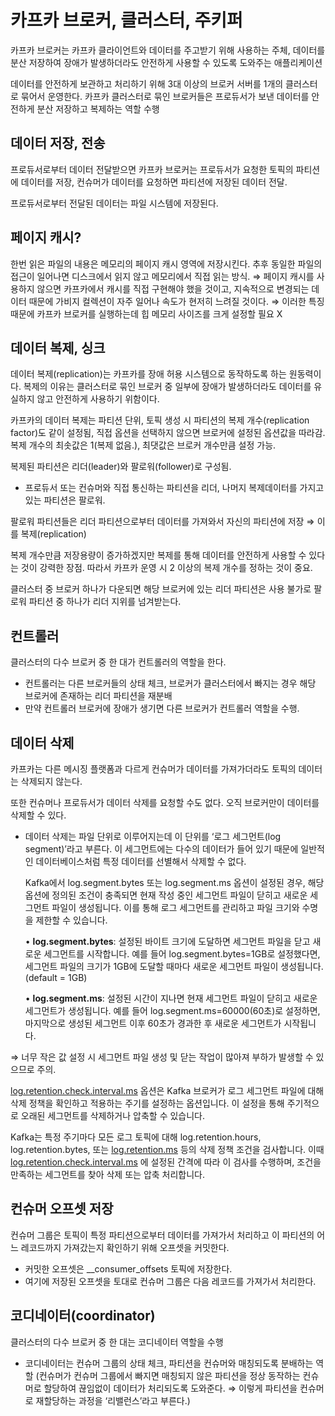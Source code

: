# 카프카 브로커, 클러스터, 주키퍼

카프카 브로커는 카프카 클라이언트와 데이터를 주고받기 위해 사용하는 주체, 데이터를 분산 저장하여 장애가 발생하더라도 안전하게 사용할 수 있도록 도와주는 애플리케이션

데이터를 안전하게 보관하고 처리하기 위해 3대 이상의 브로커 서버를 1개의 클러스터로 묶어서 운영한다. 카프카 클러스터로 묶인 브로커들은 프로듀서가 보낸 데이터를 안전하게 분산 저장하고 복제하는 역할 수행

## 데이터 저장, 전송

프로듀서로부터 데이터 전달받으면  카프카 브로커는 프로듀서가 요청한 토픽의 파티션에 데이터를 저장, 컨슈머가 데이터를 요청하면 파티션에 저장된 데이터 전달.

프로듀서로부터 전달된 데이터는 파일 시스템에 저장된다. 

## 페이지 캐시?

한번 읽은 파일의 내용은 메모리의 페이지 캐시 영역에 저장시킨다. 추후 동일한 파일의 접근이 일어나면 디스크에서 읽지 않고 메모리에서 직접 읽는 방식.  ⇒ 페이지 캐시를 사용하지 않으면 카프카에서 캐시를 직접 구현해야 했을 것이고, 지속적으로 변경되는 데이터 때문에 가비지 컬렉션이 자주 일어나 속도가 현저히 느려질 것이다. ⇒ 이러한 특징 때문에 카프카 브로커를 실행하는데 힙 메모리 사이즈를 크게 설정할 필요 X

## 데이터 복제, 싱크

데이터 복제(replication)는 카프카를 장애 허용 시스템으로 동작하도록 하는 원동력이다. 복제의 이유는 클러스터로 묶인 브로커 중 일부에 장애가 발생하더라도 데이터를 유실하지 않고 안전하게 사용하기 위함이다. 

카프카의 데이터 복제는 파티션 단위, 토픽 생성 시 파티션의 복제 개수(replication factor)도 같이 설정됨, 직접 옵션을 선택하지 않으면 브로커에 설정된 옵션값을 따라감. 복제 개수의 최솟값은 1(복제 없음.), 최댓값은 브로커 개수만큼 설정 가능.

복제된 파티션은 리더(leader)와 팔로워(follower)로 구성됨.

- 프로듀서 또는 컨슈머와 직접 통신하는 파티션을 리더, 나머지 복제데이터를 가지고 있는 파티션은 팔로워.

팔로워 파티션들은 리더 파티션으로부터 데이터를 가져와서 자신의 파티션에 저장 ⇒ 이를 복제(replication)

복제 개수만큼 저장용량이 증가하겠지만 복제를 통해 데이터를 안전하게 사용할 수 있다는 것이 강력한 장점. 따라서 카프카 운영 시 2 이상의 복제 개수를 정하는 것이 중요.

클러스터 중 브로커 하나가 다운되면 해당 브로커에 있는 리더 파티션은 사용 불가로 팔로워 파티션 중 하나가 리더 지위를 넘겨받는다. 

## 컨트롤러

클러스터의 다수 브로커 중 한 대가 컨트롤러의 역할을 한다. 

- 컨트롤러는 다른 브로커들의 상태 체크, 브로커가 클러스터에서 빠지는 경우 해당 브로커에 존재하는 리더 파티션을 재분배
- 만약 컨트롤러 브로커에 장애가 생기면 다른 브로커가 컨트롤러 역할을 수행.

## 데이터 삭제

카프카는 다른 메시징 플랫폼과 다르게 컨슈머가 데이터를 가져가더라도 토픽의 데이터는 삭제되지 않는다. 

또한 컨슈머나 프로듀서가 데이터 삭제를 요청할 수도 없다. 오직 브로커만이 데이터를 삭제할 수 있다. 

- 데이터 삭제는 파일 단위로 이루어지는데 이 단위를 ‘로그 세그먼트(log segment)’라고 부른다. 이 세그먼트에는 다수의 데이터가 들어 있기 때문에 일반적인 데이터베이스처럼 특정 데이터를 선별해서 삭제할 수 없다.
    
    Kafka에서 log.segment.bytes 또는 log.segment.ms 옵션이 설정된 경우, 해당 옵션에 정의된 조건이 충족되면 현재 작성 중인 세그먼트 파일이 닫히고 새로운 세그먼트 파일이 생성됩니다. 이를 통해 로그 세그먼트를 관리하고 파일 크기와 수명을 제한할 수 있습니다.
    
    •	**log.segment.bytes**: 설정된 바이트 크기에 도달하면 세그먼트 파일을 닫고 새로운 세그먼트를 시작합니다. 예를 들어 log.segment.bytes=1GB로 설정했다면, 세그먼트 파일의 크기가 1GB에 도달할 때마다 새로운 세그먼트 파일이 생성됩니다. (default = 1GB)
    
    •	**log.segment.ms**: 설정된 시간이 지나면 현재 세그먼트 파일이 닫히고 새로운 세그먼트가 생성됩니다. 예를 들어 log.segment.ms=60000(60초)로 설정하면, 마지막으로 생성된 세그먼트 이후 60초가 경과한 후 새로운 세그먼트가 시작됩니다.
    

⇒ 너무 작은 값 설정 시 세그먼트 파일 생성 및 닫는 작업이 많아져 부하가 발생할 수 있으므로 주의.

[log.retention.check.interval.ms](http://log.retention.check.interval.ms/) 옵션은 Kafka 브로커가 로그 세그먼트 파일에 대해 삭제 정책을 확인하고 적용하는 주기를 설정하는 옵션입니다. 이 설정을 통해 주기적으로 오래된 세그먼트를 삭제하거나 압축할 수 있습니다.

Kafka는 특정 주기마다 모든 로그 토픽에 대해 log.retention.hours, log.retention.bytes, 또는 [log.retention.ms](http://log.retention.ms/) 등의 삭제 정책 조건을 검사합니다. 이때 [log.retention.check.interval.ms](http://log.retention.check.interval.ms/) 에 설정된 간격에 따라 이 검사를 수행하며, 조건을 만족하는 세그먼트를 찾아 삭제 또는 압축 처리합니다.

## 컨슈머 오프셋 저장

컨슈머 그룹은 토픽이 특정 파티션으로부터 데이터를 가져가서 처리하고 이 파티션의 어느 레코드까지 가져갔는지 확인하기 위해 오프셋을 커밋한다. 

- 커밋한 오프셋은 __consumer_offsets 토픽에 저장한다.
- 여기에 저장된 오프셋을 토대로 컨슈머 그룹은 다음 레코드를 가져가서 처리한다.

## 코디네이터(coordinator)

클러스터의 다수 브로커 중 한 대는 코디네이터 역할을 수행

- 코디네이터는 컨슈머 그룹의 상태 체크, 파티션을 컨슈머와 매칭되도록 분배하는 역할 (컨슈머가 컨슈머 그룹에서 빠지면 매칭되지 않은 파티션을 정상 동작하는 컨슈머로 할당하여 끊임없이 데이터가 처리되도록 도와준다. ⇒ 이렇게 파티션을 컨슈머로 재할당하는 과정을 ‘리밸런스’라고 부른다.)